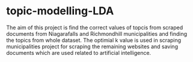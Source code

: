 # topic-modelling-LDA

The aim of this project is find the correct values of topcis from scraped documents from Niagarafalls and Richmondhill municipalities and finding the topics from whole dataset. The optimial k value is used in scraping municipalities project for scraping the remaining websites and saving documents which are used related to artificial intelligence.
